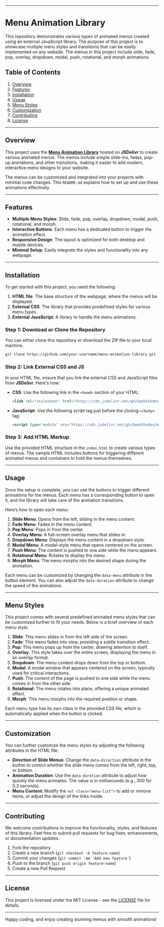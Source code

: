

---

# Menu Animation Library 

This repository demonstrates various types of animated menus created using an external JavaScript library. The purpose of this project is to showcase multiple menu styles and transitions that can be easily implemented on any website. The menus in this project include slide, fade, pop, overlay, dropdown, modal, push, rotational, and morph animations.

## Table of Contents

1. [Overview](#overview)
2. [Features](#features)
3. [Installation](#installation)
4. [Usage](#usage)
5. [Menu Styles](#menu-styles)
6. [Customization](#customization)
7. [Contributing](#contributing)
8. [License](#license)

---

## Overview

This project uses the **[Menu Animation Library](https://cdn.jsdelivr.net/gh/Geekthedev/menu-library@main/menu-library/js/menu-library.js)** hosted on **JSDelivr** to create various animated menus. The menus include simple slide-ins, fades, pop-up animations, and other transitions, making it easier to add modern, interactive menu designs to your website.

The menus can be customized and integrated into your projects with minimal code changes. This `README.md` explains how to set up and use these animations effectively.

---

## Features

- **Multiple Menu Styles**: Slide, fade, pop, overlay, dropdown, modal, push, rotational, and morph.
- **Interactive Buttons**: Each menu has a dedicated button to trigger the animation effect.
- **Responsive Design**: The layout is optimized for both desktop and mobile devices.
- **Minimal Setup**: Easily integrate the styles and functionality into any webpage.

---

## Installation

To get started with this project, you need the following:

1. **HTML file**: The base structure of the webpage, where the menus will be displayed.
2. **External CSS**: The library that provides predefined styles for various menu types.
3. **External JavaScript**: A library to handle the menu animations.

### Step 1: Download or Clone the Repository

You can either clone this repository or download the ZIP file to your local machine.

```bash
git clone https://github.com/your-username/menu-animation-library.git
```

### Step 2: Link External CSS and JS

In your HTML file, ensure that you link the external CSS and JavaScript files from **JSDelivr**. Here's how:

- **CSS**: Use the following link in the `<head>` section of your HTML:

  ```html
  <link rel="stylesheet" href="https://cdn.jsdelivr.net/gh/Geekthedev/menu-library@main/menu-library/menu-styles.css">
  ```

- **JavaScript**: Use the following script tag just before the closing `</body>` tag:

  ```html
  <script type="module" src="https://cdn.jsdelivr.net/gh/Geekthedev/menu-library@main/menu-library/js/menu-library.js"></script>
  ```

### Step 3: Add HTML Markup

Use the provided HTML structure in the `index.html` to create various types of menus. The sample HTML includes buttons for triggering different animated menus and containers to hold the menus themselves.

---

## Usage

Once the setup is complete, you can use the buttons to trigger different animations for the menus. Each menu has a corresponding button to open it, and the library will take care of the animation transitions.

Here’s how to open each menu:

1. **Slide Menu**: Opens from the left, sliding in the menu content.
2. **Fade Menu**: Fades in the menu content.
3. **Pop Menu**: Pops in from the center.
4. **Overlay Menu**: A full-screen overlay menu that slides in.
5. **Dropdown Menu**: Displays the menu content in a dropdown style.
6. **Modal Menu**: A modal-style menu that opens centered on the screen.
7. **Push Menu**: The content is pushed to one side while the menu appears.
8. **Rotational Menu**: Rotates to display the menu.
9. **Morph Menu**: The menu morphs into the desired shape during the animation.

Each menu can be customized by changing the `data-menu` attribute in the button element. You can also adjust the `data-duration` attribute to change the speed of the animations.

---

## Menu Styles

This project comes with several predefined animated menu styles that can be customized further to fit your needs. Below is a brief overview of each menu style:

1. **Slide**: This menu slides in from the left side of the screen.
2. **Fade**: This menu fades into view, providing a subtle transition effect.
3. **Pop**: This menu pops up from the center, drawing attention to itself.
4. **Overlay**: This style takes over the entire screen, displaying the menu in an overlay format.
5. **Dropdown**: The menu content drops down from the top or bottom.
6. **Modal**: A modal window that appears centered on the screen, typically used for critical interactions.
7. **Push**: The content of the page is pushed to one side while the menu comes in from the other side.
8. **Rotational**: The menu rotates into place, offering a unique animated effect.
9. **Morph**: This menu morphs into the required position or shape.

Each menu type has its own class in the provided CSS file, which is automatically applied when the button is clicked.

---

## Customization

You can further customize the menu styles by adjusting the following attributes in the HTML file:

- **Direction of Slide Menus**: Change the `data-direction` attribute in the button to control whether the slide menu comes from the left, right, top, or bottom.
- **Animation Duration**: Use the `data-duration` attribute to adjust how quickly the menu animates. The value is in milliseconds (e.g., 300 for 0.3 seconds).
- **Menu Content**: Modify the `<ul class="menu-list">` to add or remove items, or adjust the design of the links inside.

---

## Contributing

We welcome contributions to improve the functionality, styles, and features of this library. Feel free to submit pull requests for bug fixes, enhancements, or documentation updates.

1. Fork the repository
2. Create a new branch (`git checkout -b feature-name`)
3. Commit your changes (`git commit -am 'Add new feature'`)
4. Push to the branch (`git push origin feature-name`)
5. Create a new Pull Request

---

## License

This project is licensed under the MIT License - see the [LICENSE](LICENSE) file for details.

---

Happy coding, and enjoy creating stunning menus with smooth animations!

